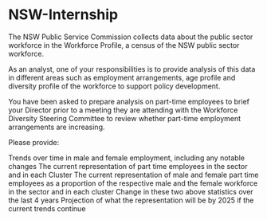 # NSW-Internship


The NSW Public Service Commission collects data about the public sector workforce in the Workforce Profile, a census of the NSW public sector workforce.

As an analyst, one of your responsibilities is to provide analysis of this data in different areas such as employment arrangements, age profile and diversity profile of the workforce to support policy development.

You have been asked to prepare analysis on part-time employees to brief your Director prior to a meeting they are attending with the Workforce Diversity Steering Committee to review whether part-time employment arrangements are increasing.

Please provide:

Trends over time in male and female employment, including any notable changes
The current representation of part time employees in the sector and in each Cluster
The current representation of male and female part time employees as a proportion of the respective male and the female workforce in the sector and in each cluster
Change in these two above statistics over the last 4 years
Projection of what the representation will be by 2025 if the current trends continue
